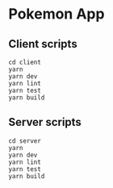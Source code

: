 # Pokemon App

## Client scripts

```
cd client
yarn
yarn dev
yarn lint
yarn test
yarn build
```

## Server scripts

```
cd server
yarn
yarn dev
yarn lint
yarn test
yarn build
```

